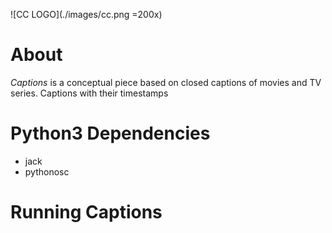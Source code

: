 ![CC LOGO](./images/cc.png =200x)

# About

*Captions* is a conceptual piece based on 
closed captions of movies and TV series.
Captions with their timestamps 

# Python3 Dependencies

- jack
- pythonosc


# Running Captions

